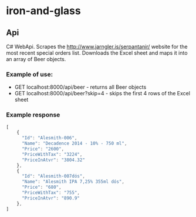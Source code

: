 # iron-and-glass

## Api
C# WebApi. Scrapes the http://www.jarngler.is/serpantanir/ website for the most recent special orders list. Downloads the Excel sheet and maps it into an array of Beer objects.

### Example of use:
* GET localhost:8000/api/beer - returns all Beer objects
* GET localhost:8000/api/beer?skip=4 - skips the first 4 rows of the Excel sheet

### Example response
```javascript
[
    {
      "Id": "Alesmith-006",
      "Name": "Decadence 2014 - 10% - 750 ml",
      "Price": "2600",
      "PriceWithTax": "3224",
      "PriceInAtvr": "3804.32"
    },
    {
      "Id": "Alesmith-007dós",
      "Name": "Alesmith IPA 7,25% 355ml dós",
      "Price": "680",
      "PriceWithTax": "755",
      "PriceInAtvr": "890.9"
    },
]
```